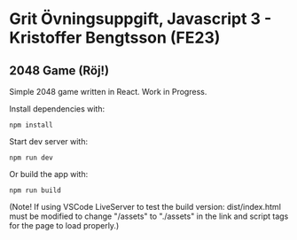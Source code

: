# Grit Övningsuppgift, Javascript 3 - Kristoffer Bengtsson (FE23)
## 2048 Game (Röj!)

Simple 2048 game written in React. Work in Progress.

Install dependencies with:
```
npm install
```

Start dev server with:
```
npm run dev
```

Or build the app with:
```
npm run build
```

(Note! If using VSCode LiveServer to test the build version: dist/index.html must be modified to change "/assets" to "./assets" in the link and script tags for the page to load properly.)
